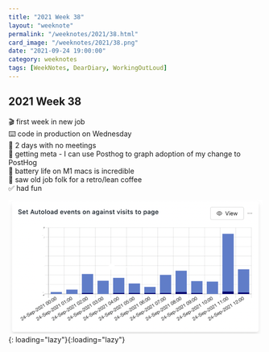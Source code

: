 ```yaml
---
title: "2021 Week 38"
layout: "weeknote"
permalink: "/weeknotes/2021/38.html"
card_image: "/weeknotes/2021/38.png"
date: "2021-09-24 19:00:00"
category: weeknotes
tags: [WeekNotes, DearDiary, WorkingOutLoud]
---
```


## 2021 Week 38

🎬 first week in new job <br/>
⌨️ code in production on Wednesday <br/>
🤫 2 days with no meetings <br/>
🤯 getting meta - I can use Posthog to graph adoption of my change to PostHog <br/>
🔋 battery life on M1 macs is incredible <br/>
🎥 saw old job folk for a retro/lean coffee <br/>
✅ had fun <br/>

![a graph comparing clicks of my new button with page views](/images/weeknotes-autoload-graph.png){: loading="lazy"}{:loading="lazy"}
